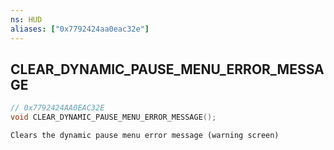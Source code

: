 ```yaml
---
ns: HUD
aliases: ["0x7792424aa0eac32e"]
---
```

## CLEAR_DYNAMIC_PAUSE_MENU_ERROR_MESSAGE

```c
// 0x7792424AA0EAC32E
void CLEAR_DYNAMIC_PAUSE_MENU_ERROR_MESSAGE();
```

```
Clears the dynamic pause menu error message (warning screen)
```
